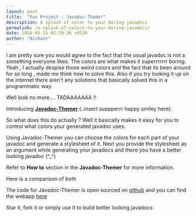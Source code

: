 ```yaml
---
layout: post
title:  "Fun Project : Javadoc-Themer"
description: A splash of color to your boring javadocs
permalink: /a-splash-of-colors-to-your-boring-javadocs/
date: 2016-05-15 02:20:36 +0530
author: "Nishant"
---
```


I am pretty sure you would agree to the fact that the usual javadoc is not a something everyone likes. The colors are what makes it superrrrrrr boring. Yeah , I actually despise those weird colors and the fact that its been around for so long , made me think how to solve this. Also if you try looking it up on the internet there aren't any solutions that basically solved this in a programmatic way.

Well look no more.... TADAAAAAAA !!

Introducing **[Javadoc-Themer](http://javadocthemer.crushingcode.co/)** (..insert suppperrr happy smiley here).

<amp-img width="600" height="700" layout="responsive" src="/assets/images/posts/javadocthemer.png"></amp-img>

So what does this do actually ? Well it basically makes it easy for you to control what colors your generated javadoc uses.

Using Javadoc-Themer you can choose the colors for each part of your javadoc and generate a stylesheet of it. Next you provide the stylesheet as an argument while generating your javadocs and there you have a better looking javadoc (^_^)

Refer to **How to** section in the **Javadoc-Themer** for more information.

Here is a comparison of both

<amp-img width="600" height="800" layout="responsive" src="/assets/images/posts/javadocdiff.png"></amp-img>

The code for Javadoc-Themer is open sourced on [github](https://github.com/nisrulz/javadoc-themer) and you can find the webapp [here](http://javadocthemer.crushingcode.co/)


Star it, fork it or simply use it to build better looking javadocs.